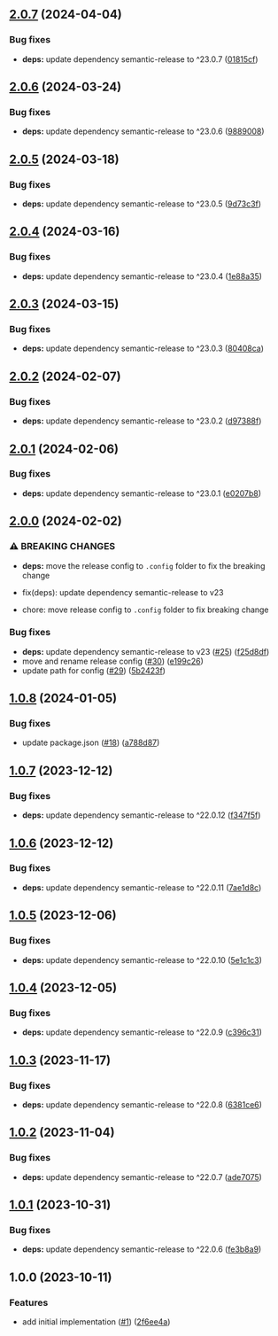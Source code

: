 ## [2.0.7](https://github.com/technology-studio/semantic-release/compare/v2.0.6...v2.0.7) (2024-04-04)


### Bug fixes

* **deps:** update dependency semantic-release to ^23.0.7 ([01815cf](https://github.com/technology-studio/semantic-release/commit/01815cfaf6230c46e2465378a3d8bf09b9f25e88))

## [2.0.6](https://github.com/technology-studio/semantic-release/compare/v2.0.5...v2.0.6) (2024-03-24)


### Bug fixes

* **deps:** update dependency semantic-release to ^23.0.6 ([9889008](https://github.com/technology-studio/semantic-release/commit/9889008c44c8acce8c94d188288627bc1a6f703a))

## [2.0.5](https://github.com/technology-studio/semantic-release/compare/v2.0.4...v2.0.5) (2024-03-18)


### Bug fixes

* **deps:** update dependency semantic-release to ^23.0.5 ([9d73c3f](https://github.com/technology-studio/semantic-release/commit/9d73c3f0dae65ff5ba6fc07d355a771056d5d97a))

## [2.0.4](https://github.com/technology-studio/semantic-release/compare/v2.0.3...v2.0.4) (2024-03-16)


### Bug fixes

* **deps:** update dependency semantic-release to ^23.0.4 ([1e88a35](https://github.com/technology-studio/semantic-release/commit/1e88a35f9fd23d756cacc805db1a87f7a31179b2))

## [2.0.3](https://github.com/technology-studio/semantic-release/compare/v2.0.2...v2.0.3) (2024-03-15)


### Bug fixes

* **deps:** update dependency semantic-release to ^23.0.3 ([80408ca](https://github.com/technology-studio/semantic-release/commit/80408ca2970082d1170a6dfdb35ea7c5e44c67c5))

## [2.0.2](https://github.com/technology-studio/semantic-release/compare/v2.0.1...v2.0.2) (2024-02-07)


### Bug fixes

* **deps:** update dependency semantic-release to ^23.0.2 ([d97388f](https://github.com/technology-studio/semantic-release/commit/d97388f3210d65a9ffb372d973e21696b814b605))

## [2.0.1](https://github.com/technology-studio/semantic-release/compare/v2.0.0...v2.0.1) (2024-02-06)


### Bug fixes

* **deps:** update dependency semantic-release to ^23.0.1 ([e0207b8](https://github.com/technology-studio/semantic-release/commit/e0207b82c005da6049b1ed8c46bd196c0d2f96d2))

## [2.0.0](https://github.com/technology-studio/semantic-release/compare/v1.0.8...v2.0.0) (2024-02-02)


### ⚠ BREAKING CHANGES

* **deps:** move the release config to `.config` folder to fix the breaking change

* fix(deps): update dependency semantic-release to v23
* chore: move release config to `.config` folder to fix breaking change

### Bug fixes

* **deps:** update dependency semantic-release to v23 ([#25](https://github.com/technology-studio/semantic-release/issues/25)) ([f25d8df](https://github.com/technology-studio/semantic-release/commit/f25d8df2ebe3df8ddf29ee794279f40141514958))
* move and rename release config ([#30](https://github.com/technology-studio/semantic-release/issues/30)) ([e199c26](https://github.com/technology-studio/semantic-release/commit/e199c26ea260cbccb6b5215c669a65d31a5e3fd6))
* update path for config ([#29](https://github.com/technology-studio/semantic-release/issues/29)) ([5b2423f](https://github.com/technology-studio/semantic-release/commit/5b2423f234754cf8e5a01c7cae72c430327e17cb))

## [1.0.8](https://github.com/technology-studio/semantic-release/compare/v1.0.7...v1.0.8) (2024-01-05)


### Bug fixes

* update package.json ([#18](https://github.com/technology-studio/semantic-release/issues/18)) ([a788d87](https://github.com/technology-studio/semantic-release/commit/a788d8794c6e7d770f0b1965f9f274b455416727))

## [1.0.7](https://github.com/technology-studio/semantic-release/compare/v1.0.6...v1.0.7) (2023-12-12)


### Bug fixes

* **deps:** update dependency semantic-release to ^22.0.12 ([f347f5f](https://github.com/technology-studio/semantic-release/commit/f347f5f0e3956541c79587fe6ebecca8a9c2d39c))

## [1.0.6](https://github.com/technology-studio/semantic-release/compare/v1.0.5...v1.0.6) (2023-12-12)


### Bug fixes

* **deps:** update dependency semantic-release to ^22.0.11 ([7ae1d8c](https://github.com/technology-studio/semantic-release/commit/7ae1d8ccc75f1cb6c2897b7a7611ba8a37f990bd))

## [1.0.5](https://github.com/technology-studio/semantic-release/compare/v1.0.4...v1.0.5) (2023-12-06)


### Bug fixes

* **deps:** update dependency semantic-release to ^22.0.10 ([5e1c1c3](https://github.com/technology-studio/semantic-release/commit/5e1c1c32126717b2499f422cd8731ae779dec9de))

## [1.0.4](https://github.com/technology-studio/semantic-release/compare/v1.0.3...v1.0.4) (2023-12-05)


### Bug fixes

* **deps:** update dependency semantic-release to ^22.0.9 ([c396c31](https://github.com/technology-studio/semantic-release/commit/c396c318ac5f6c9922b0ecdc9507080f1a63a585))

## [1.0.3](https://github.com/technology-studio/semantic-release/compare/v1.0.2...v1.0.3) (2023-11-17)


### Bug fixes

* **deps:** update dependency semantic-release to ^22.0.8 ([6381ce6](https://github.com/technology-studio/semantic-release/commit/6381ce61dbe5b46d13c169158baa1eec1e10f878))

## [1.0.2](https://github.com/technology-studio/semantic-release/compare/v1.0.1...v1.0.2) (2023-11-04)


### Bug fixes

* **deps:** update dependency semantic-release to ^22.0.7 ([ade7075](https://github.com/technology-studio/semantic-release/commit/ade7075c72930703bc960a681bf3814e5b5fc040))

## [1.0.1](https://github.com/technology-studio/semantic-release/compare/v1.0.0...v1.0.1) (2023-10-31)


### Bug fixes

* **deps:** update dependency semantic-release to ^22.0.6 ([fe3b8a9](https://github.com/technology-studio/semantic-release/commit/fe3b8a9d99c01a19d6f126a3f2cec835456e9531))

## 1.0.0 (2023-10-11)


### Features

* add initial implementation ([#1](https://github.com/technology-studio/semantic-release/issues/1)) ([2f6ee4a](https://github.com/technology-studio/semantic-release/commit/2f6ee4ac659ff2b621dbcc308947678df00bce0f))
